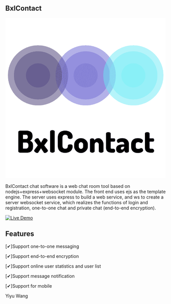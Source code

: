 ## BxlContact

![logo](.\public\images\logo.png)

BxlContact chat software is a web chat room tool based on nodejs+express+websocket module. The front end uses ejs as the template engine. The server uses express to build a web service, and ws to create a server websocket service, which realizes the functions of login and registration, one-to-one chat and private chat (end-to-end encryption).

[![Live Demo](https://camo.githubusercontent.com/4a28be9123410257788f557f35fa0952906e882eee2289501b163226e6f82422/68747470733a2f2f696d672e736869656c64732e696f2f62616467652f64656d6f2d6f6e6c696e652d677265656e2e737667)](http://chat.yiywang.tech) 


## Features

[✔]Support one-to-one messaging

[✔]Support end-to-end encryption

[✔]Support online user statistics and user list

[✔]Support message notification

[✔]Support for mobile



Yiyu Wang